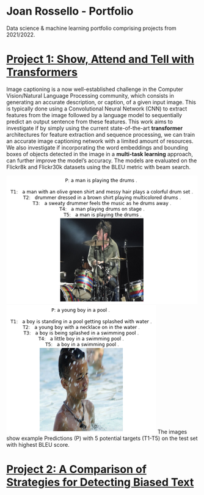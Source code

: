 # Joan Rossello - Portfolio
Data science & machine learning portfolio comprising projects from 2021/2022.

# [Project 1: Show, Attend and Tell with Transformers](https://github.com/joanrossello/Image-Captioning)
Image captioning is a now well-established challenge in the Computer Vision/Natural Language Processing community, which consists in generating an accurate description, or caption, of a given input image. This is typically done using a Convolutional Neural Network (CNN) to extract features from the image followed by a language model to sequentially predict an output sentence from these features. This work aims to investigate if by simply using the current state-of-the-art **transformer** architectures for feature extraction and sequence processing, we can train an accurate image captioning network with a limited amount of resources. We also investigate if incorporating the word embeddings and bounding boxes of objects detected in the image in a **multi-task learning** approach, can further improve the model’s accuracy. The models are evaluated on the Flickr8k and Flickr30k datasets using the BLEU metric with beam search.

![](/Images/img1_1.png) ![](/Images/img1_2.png)
The images show example Predictions (P) with 5 potential targets (T1-T5) on the test set with highest BLEU score.


# [Project 2: A Comparison of Strategies for Detecting Biased Text](https://github.com/joanrossello/Bias-Text-Detection)
